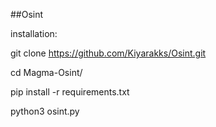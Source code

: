 ##Osint

installation: 

git clone https://github.com/Kiyarakks/Osint.git

cd Magma-Osint/

pip install -r requirements.txt

python3 osint.py
